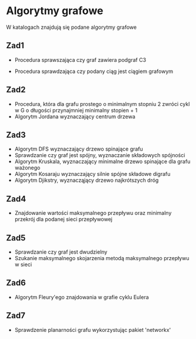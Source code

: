 # Algorytmy grafowe

W katalogach znajdują się podane algorytmy grafowe

## Zad1
- Procedura sprawszająca czy graf zawiera podgraf C3

- Procedura sprawdzająca czy podany ciąg jest ciągiem grafowym


## Zad2

- Procedura, która dla grafu prostego o minimalnym stopniu 2 zwróci cykl w G o długości przynajmniej minimalny stopien + 1
- Algorytm Jordana wyznaczający centrum drzewa

## Zad3
- Algorytm DFS wyznaczający drzewo spinające grafu
- Sprawdzanie czy graf jest spójny, wyznaczanie składowych spójności
- Algorytm Kruskala, wyznaczający minimalne drzewo spinające dla grafu ważonego
- Algorytm Kosaraju wyznaczający silnie spójne składowe digrafu
- Algorytm Djikstry, wyznacząjący drzewo najkrótszych dróg


## Zad4
- Znajdowanie wartości maksymalnego przepływu oraz minimalny przekrój dla podanej sieci przepływowej

## Zad5
- Sprawdzanie czy graf jest dwudzielny
- Szukanie maksymalnego skojarzenia metodą maksymalnego przepływu w sieci

## Zad6
- Algorytm Fleury'ego znajdowania w grafie cyklu Eulera

## Zad7
- Sprawdzenie planarności grafu wykorzystując pakiet 'networkx'
